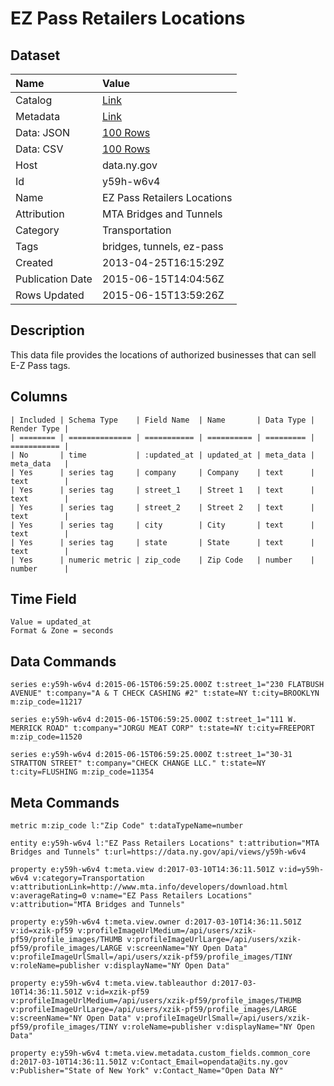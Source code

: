 # EZ Pass Retailers Locations

## Dataset

| Name | Value |
| :--- | :---- |
| Catalog | [Link](https://catalog.data.gov/dataset/ez-pass-retailers-locations) |
| Metadata | [Link](https://data.ny.gov/api/views/y59h-w6v4) |
| Data: JSON | [100 Rows](https://data.ny.gov/api/views/y59h-w6v4/rows.json?max_rows=100) |
| Data: CSV | [100 Rows](https://data.ny.gov/api/views/y59h-w6v4/rows.csv?max_rows=100) |
| Host | data.ny.gov |
| Id | y59h-w6v4 |
| Name | EZ Pass Retailers Locations |
| Attribution | MTA Bridges and Tunnels |
| Category | Transportation |
| Tags | bridges, tunnels, ez-pass |
| Created | 2013-04-25T16:15:29Z |
| Publication Date | 2015-06-15T14:04:56Z |
| Rows Updated | 2015-06-15T13:59:26Z |

## Description

This data file provides the locations of authorized businesses that can sell E-Z Pass tags.

## Columns

```ls
| Included | Schema Type    | Field Name  | Name       | Data Type | Render Type |
| ======== | ============== | =========== | ========== | ========= | =========== |
| No       | time           | :updated_at | updated_at | meta_data | meta_data   |
| Yes      | series tag     | company     | Company    | text      | text        |
| Yes      | series tag     | street_1    | Street 1   | text      | text        |
| Yes      | series tag     | street_2    | Street 2   | text      | text        |
| Yes      | series tag     | city        | City       | text      | text        |
| Yes      | series tag     | state       | State      | text      | text        |
| Yes      | numeric metric | zip_code    | Zip Code   | number    | number      |
```

## Time Field

```ls
Value = updated_at
Format & Zone = seconds
```

## Data Commands

```ls
series e:y59h-w6v4 d:2015-06-15T06:59:25.000Z t:street_1="230 FLATBUSH AVENUE" t:company="A & T CHECK CASHING #2" t:state=NY t:city=BROOKLYN m:zip_code=11217

series e:y59h-w6v4 d:2015-06-15T06:59:25.000Z t:street_1="111 W. MERRICK ROAD" t:company="JORGU MEAT CORP" t:state=NY t:city=FREEPORT m:zip_code=11520

series e:y59h-w6v4 d:2015-06-15T06:59:25.000Z t:street_1="30-31 STRATTON STREET" t:company="CHECK CHANGE LLC." t:state=NY t:city=FLUSHING m:zip_code=11354
```

## Meta Commands

```ls
metric m:zip_code l:"Zip Code" t:dataTypeName=number

entity e:y59h-w6v4 l:"EZ Pass Retailers Locations" t:attribution="MTA Bridges and Tunnels" t:url=https://data.ny.gov/api/views/y59h-w6v4

property e:y59h-w6v4 t:meta.view d:2017-03-10T14:36:11.501Z v:id=y59h-w6v4 v:category=Transportation v:attributionLink=http://www.mta.info/developers/download.html v:averageRating=0 v:name="EZ Pass Retailers Locations" v:attribution="MTA Bridges and Tunnels"

property e:y59h-w6v4 t:meta.view.owner d:2017-03-10T14:36:11.501Z v:id=xzik-pf59 v:profileImageUrlMedium=/api/users/xzik-pf59/profile_images/THUMB v:profileImageUrlLarge=/api/users/xzik-pf59/profile_images/LARGE v:screenName="NY Open Data" v:profileImageUrlSmall=/api/users/xzik-pf59/profile_images/TINY v:roleName=publisher v:displayName="NY Open Data"

property e:y59h-w6v4 t:meta.view.tableauthor d:2017-03-10T14:36:11.501Z v:id=xzik-pf59 v:profileImageUrlMedium=/api/users/xzik-pf59/profile_images/THUMB v:profileImageUrlLarge=/api/users/xzik-pf59/profile_images/LARGE v:screenName="NY Open Data" v:profileImageUrlSmall=/api/users/xzik-pf59/profile_images/TINY v:roleName=publisher v:displayName="NY Open Data"

property e:y59h-w6v4 t:meta.view.metadata.custom_fields.common_core d:2017-03-10T14:36:11.501Z v:Contact_Email=opendata@its.ny.gov v:Publisher="State of New York" v:Contact_Name="Open Data NY"
```